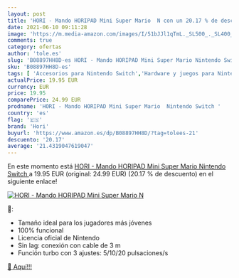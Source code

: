 ```yaml
---
layout: post
title: 'HORI - Mando HORIPAD Mini Super Mario  N con un 20.17 % de descuento'
date: 2021-06-10 09:11:28
image: 'https://m.media-amazon.com/images/I/51bJJl1qTmL._SL500_._SL400_.jpg'
comments: true
category: ofertas
author: 'tole.es'
slug: 'B08897HH8D-es HORI - Mando HORIPAD Mini Super Mario Nintendo Switch'
sku: 'B08897HH8D-es'
tags: [ 'Accesorios para Nintendo Switch','Hardware y juegos para Nintendo Switch','Mandos para Nintendo Switch','Videojuegos','hori','nintendo', ]
actualPrice: 19.95 EUR
currency: EUR
price: 19.95
comparePrice: 24.99 EUR
prodname: 'HORI - Mando HORIPAD Mini Super Mario  Nintendo Switch '
country: 'es'
flag: '🇪🇸'
brand: 'Hori'
buyurl: 'https://www.amazon.es/dp/B08897HH8D/?tag=tolees-21'
descuento: '20.17'
average: '21.4319047619047'
---
```


En este momento está [HORI - Mando HORIPAD Mini Super Mario  Nintendo Switch ](https://www.amazon.es/dp/B08897HH8D/?tag=tolees-21) a 19.95 EUR (original: 24.99 EUR) (20.17 %  de descuento) en el siguiente enlace!

[![HORI - Mando HORIPAD Mini Super Mario  N](https://m.media-amazon.com/images/I/51bJJl1qTmL._SL500_._SL400_.jpg)](https://www.amazon.es/dp/B08897HH8D/?tag=tolees-21)

🔎:

- Tamaño ideal para los jugadores más jóvenes
- 100% funcional
- Licencia oficial de Nintendo
- Sin lag: conexión con cable de 3 m
- Función turbo con 3 ajustes: 5/10/20 pulsaciones/s

[🛒 Aquí!!!](https://www.amazon.es/dp/B08897HH8D/?tag=tolees-21)
